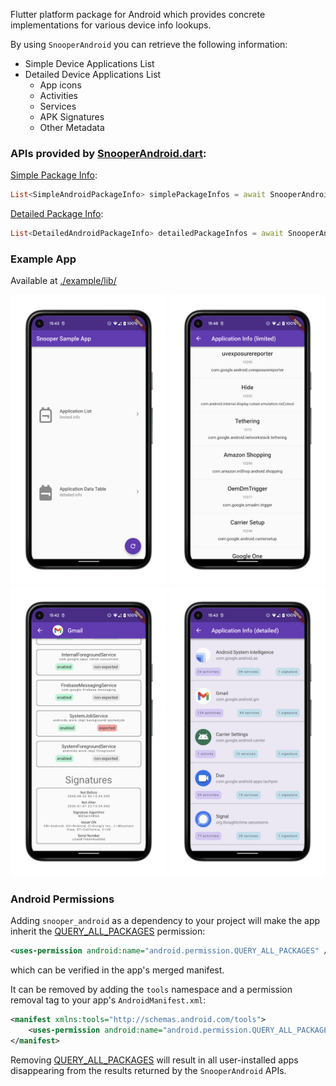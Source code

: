 Flutter platform package for Android which provides concrete implementations for various device info
lookups.

By using `SnooperAndroid` you can retrieve the following information:

- Simple Device Applications List
- Detailed Device Applications List
    - App icons
    - Activities
    - Services
    - APK Signatures
    - Other Metadata

### APIs provided by [SnooperAndroid.dart](./lib/snooper_android.dart):
[Simple Package Info](./lib/model/simple_android_package_info.dart):
```dart
List<SimpleAndroidPackageInfo> simplePackageInfos = await SnooperAndroid.simplePackageInfos;
```

[Detailed Package Info](./lib/model/detailed_android_package_info.dart):
```dart
List<DetailedAndroidPackageInfo> detailedPackageInfos = await SnooperAndroid.detailedPackageInfos;
```


### Example App
Available at [./example/lib/](./example/lib/)  

<p float="left">
  <img src="docs/media/sample-home.png" width="250">
  <img src="docs/media/sample-packages-simple.png" width="250">
  <img src="docs/media/sample-packages-detailed.png" width="250">
  <img src="docs/media/sample-packages-detailed-dashboard.png" width="250">
</p>


### Android Permissions
Adding `snooper_android` as a dependency to your project will make the app inherit the [QUERY_ALL_PACKAGES](https://developer.android.com/reference/android/Manifest.permission#QUERY_ALL_PACKAGES)
permission:
```xml
<uses-permission android:name="android.permission.QUERY_ALL_PACKAGES" />
```
which can be verified in the app's merged manifest.

It can be removed by adding the `tools` namespace and a permission removal tag to your app's `AndroidManifest.xml`:
```xml
<manifest xmlns:tools="http://schemas.android.com/tools">
    <uses-permission android:name="android.permission.QUERY_ALL_PACKAGES" tools:node="remove" />
</manifest>
```

Removing [QUERY_ALL_PACKAGES](https://developer.android.com/reference/android/Manifest.permission#QUERY_ALL_PACKAGES) will result in all user-installed apps disappearing from the results returned by the `SnooperAndroid` APIs.